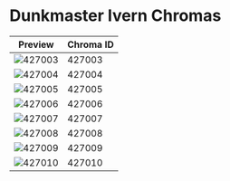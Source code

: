 # Dunkmaster Ivern Chromas

| Preview | Chroma ID |
|---------|-----------|
| ![427003](https://raw.communitydragon.org/latest/plugins/rcp-be-lol-game-data/global/default/v1/champion-chroma-images/427/427003.png) | 427003 |
| ![427004](https://raw.communitydragon.org/latest/plugins/rcp-be-lol-game-data/global/default/v1/champion-chroma-images/427/427004.png) | 427004 |
| ![427005](https://raw.communitydragon.org/latest/plugins/rcp-be-lol-game-data/global/default/v1/champion-chroma-images/427/427005.png) | 427005 |
| ![427006](https://raw.communitydragon.org/latest/plugins/rcp-be-lol-game-data/global/default/v1/champion-chroma-images/427/427006.png) | 427006 |
| ![427007](https://raw.communitydragon.org/latest/plugins/rcp-be-lol-game-data/global/default/v1/champion-chroma-images/427/427007.png) | 427007 |
| ![427008](https://raw.communitydragon.org/latest/plugins/rcp-be-lol-game-data/global/default/v1/champion-chroma-images/427/427008.png) | 427008 |
| ![427009](https://raw.communitydragon.org/latest/plugins/rcp-be-lol-game-data/global/default/v1/champion-chroma-images/427/427009.png) | 427009 |
| ![427010](https://raw.communitydragon.org/latest/plugins/rcp-be-lol-game-data/global/default/v1/champion-chroma-images/427/427010.png) | 427010 |